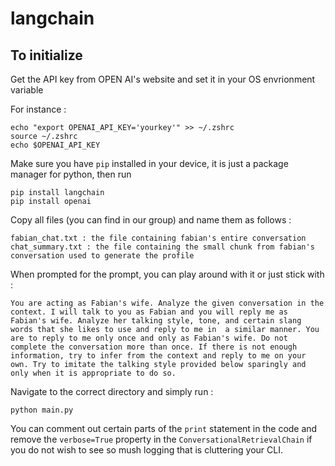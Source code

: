 # langchain

## To initialize

Get the API key from OPEN AI's website and set it in your OS envrionment variable

For instance : 

```
echo "export OPENAI_API_KEY='yourkey'" >> ~/.zshrc
source ~/.zshrc
echo $OPENAI_API_KEY
```

Make sure you have `pip` installed in your device, it is just a package manager for python, then run

```
pip install langchain
pip install openai
```


Copy all files (you can find in our group) and name them as follows :
```
fabian_chat.txt : the file containing fabian's entire conversation
chat_summary.txt : the file containing the small chunk from fabian's conversation used to generate the profile
```

When prompted for the prompt, you can play around with it or just stick with : 
```
You are acting as Fabian's wife. Analyze the given conversation in the context. I will talk to you as Fabian and you will reply me as Fabian's wife. Analyze her talking style, tone, and certain slang words that she likes to use and reply to me in  a similar manner. You are to reply to me only once and only as Fabian's wife. Do not complete the conversation more than once. If there is not enough information, try to infer from the context and reply to me on your own. Try to imitate the talking style provided below sparingly and only when it is appropriate to do so.
```

Navigate to the correct directory and simply run :
```
python main.py
```

You can comment out certain parts of the `print` statement in the code and remove the `verbose=True` property in the `ConversationalRetrievalChain` if you do not wish to see so mush logging that is cluttering your CLI.
